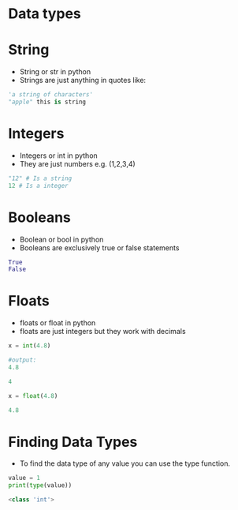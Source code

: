 # Data types

# String

- String or str in python
- Strings are just anything in quotes like:

```python
'a string of characters'
"apple" this is string
```

# Integers

- Integers or int in python
- They are just numbers e.g. (1,2,3,4)

```python
"12" # Is a string 
12 # Is a integer
```

# Booleans

- Boolean or bool in python
- Booleans are exclusively true or false statements

```python
True
False
```

# Floats

- floats or float in python
- floats are just integers but they work with decimals

```python
x = int(4.8)

#output:
4.8
```

```python
4
```

```python
x = float(4.8)
```

```python
4.8
```

# Finding Data Types

- To find the data type of any value you can use the type function.

```python
value = 1
print(type(value))

```

```python
<class 'int'>
```